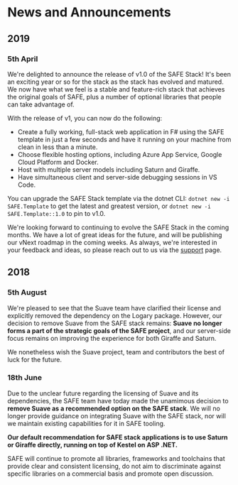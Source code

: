 # News and Announcements
## 2019
### 5th April
We're delighted to announce the release of v1.0 of the SAFE Stack! It's been an exciting year or so for the stack as the stack has evolved and matured. We now have what we feel is a stable and feature-rich stack that achieves the original goals of SAFE, plus a number of optional libraries that people can take advantage of.

With the release of v1, you can now do the following:

* Create a fully working, full-stack web application in F# using the SAFE template in just a few seconds and have it running on your machine from clean in less than a minute.
* Choose flexible hosting options, including Azure App Service, Google Cloud Platform and Docker.
* Host with multiple server models including Saturn and Giraffe.
* Have simultaneous client and server-side debugging sessions in VS Code.

You can upgrade the SAFE Stack template via the dotnet CLI: `dotnet new -i SAFE.Template` to get the latest and greatest version, or `dotnet new -i SAFE.Template::1.0` to pin to v1.0.

We're looking forward to continuing to evolve the SAFE Stack in the coming months. We have a lot of great ideas for the future, and will be publishing our vNext roadmap in the coming weeks. As always, we're interested in your feedback and ideas, so please reach out to us via the [support](support.md) page.

## 2018
### 5th August
We're pleased to see that the Suave team have clarified their license and explicitly removed the dependency on the Logary package. However, our decision to remove Suave from the SAFE stack remains: **Suave no longer forms a part of the strategic goals of the SAFE project**, and our server-side focus remains on improving the experience for both Giraffe and Saturn.

We nonetheless wish the Suave project, team and contributors the best of luck for the future.

### 18th June
Due to the unclear future regarding the licensing of Suave and its dependencies, the SAFE team have today made the unamimous decision to **remove Suave as a recommended option on the SAFE stack**. We will no longer provide guidance on integrating Suave with the SAFE stack, nor will we maintain existing capabilities for it in SAFE tooling.

**Our default recommendation for SAFE stack applications is to use Saturn or Giraffe directly, running on top of Kestel on ASP .NET.**

SAFE will continue to promote all libraries, frameworks and toolchains that provide clear and consistent licensing, do not aim to discriminate against specific libraries on a commercial basis and promote open discussion.
